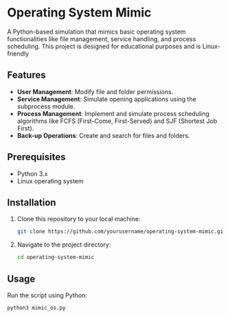 # Operating System Mimic

A Python-based simulation that mimics basic operating system functionalities like file management, service handling, and process scheduling. This project is designed for educational purposes and is Linux-friendly

## Features

- **User Management**: Modify file and folder permissions.
- **Service Management**: Simulate opening applications using the subprocess module.
- **Process Management**: Implement and simulate process scheduling algorithms like FCFS (First-Come, First-Served) and SJF (Shortest Job First).
- **Back-up Operations**: Create and search for files and folders.

## Prerequisites

- Python 3.x
- Linux operating system

## Installation

1. Clone this repository to your local machine:
    ```bash
    git clone https://github.com/yourusername/operating-system-mimic.git
    ```
2. Navigate to the project directory:
    ```bash
    cd operating-system-mimic
    ```

## Usage

Run the script using Python:

```bash
python3 mimic_os.py
